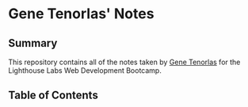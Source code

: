 # Gene Tenorlas' Notes

## Summary 

This repository contains all of the notes taken by [Gene Tenorlas](https://github.com/gtenorlas) for the Lighthouse Labs Web Development Bootcamp.

## Table of Contents
